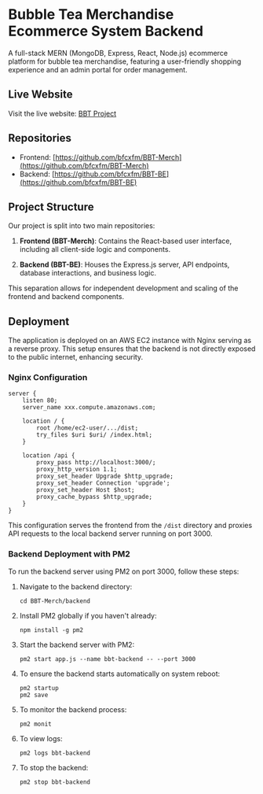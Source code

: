 # Bubble Tea Merchandise Ecommerce System Backend

A full-stack MERN (MongoDB, Express, React, Node.js) ecommerce platform for bubble tea merchandise, featuring a user-friendly shopping experience and an admin portal for order management.

## Live Website

Visit the live website: [BBT Project](http://ec2-54-255-232-252.ap-southeast-1.compute.amazonaws.com)

## Repositories

- Frontend: [https://github.com/bfcxfm/BBT-Merch](https://github.com/bfcxfm/BBT-Merch)
- Backend: [https://github.com/bfcxfm/BBT-BE](https://github.com/bfcxfm/BBT-BE)

## Project Structure

Our project is split into two main repositories:

1. **Frontend (BBT-Merch)**: Contains the React-based user interface, including all client-side logic and components.

2. **Backend (BBT-BE)**: Houses the Express.js server, API endpoints, database interactions, and business logic.

This separation allows for independent development and scaling of the frontend and backend components.

## Deployment

The application is deployed on an AWS EC2 instance with Nginx serving as a reverse proxy. This setup ensures that the backend is not directly exposed to the public internet, enhancing security.

### Nginx Configuration

```nginx
server {
    listen 80;
    server_name xxx.compute.amazonaws.com;

    location / {
        root /home/ec2-user/.../dist;
        try_files $uri $uri/ /index.html;
    }

    location /api {
        proxy_pass http://localhost:3000/;
        proxy_http_version 1.1;
        proxy_set_header Upgrade $http_upgrade;
        proxy_set_header Connection 'upgrade';
        proxy_set_header Host $host;
        proxy_cache_bypass $http_upgrade;
    }
}
```

This configuration serves the frontend from the `/dist` directory and proxies API requests to the local backend server running on port 3000.

### Backend Deployment with PM2

To run the backend server using PM2 on port 3000, follow these steps:

1. Navigate to the backend directory:

   ```
   cd BBT-Merch/backend
   ```

2. Install PM2 globally if you haven't already:

   ```
   npm install -g pm2
   ```

3. Start the backend server with PM2:

   ```
   pm2 start app.js --name bbt-backend -- --port 3000
   ```

4. To ensure the backend starts automatically on system reboot:

   ```
   pm2 startup
   pm2 save
   ```

5. To monitor the backend process:

   ```
   pm2 monit
   ```

6. To view logs:

   ```
   pm2 logs bbt-backend
   ```

7. To stop the backend:
   ```
   pm2 stop bbt-backend
   ```

